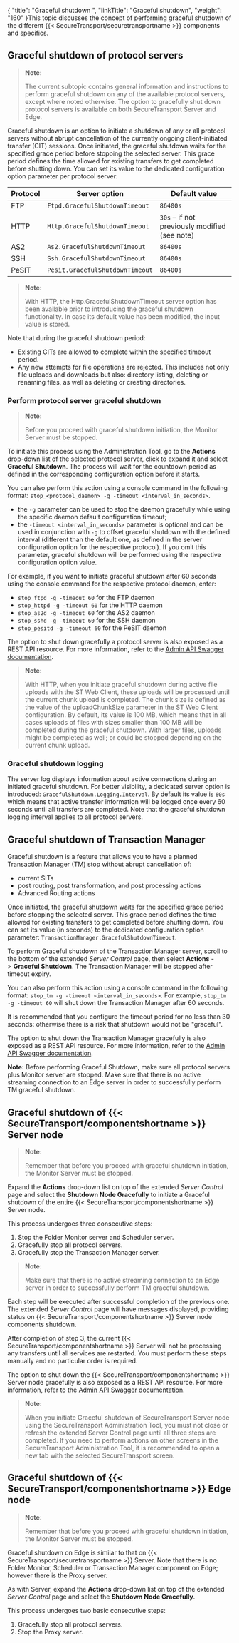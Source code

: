 {
    "title": "Graceful shutdown ",
    "linkTitle": "Graceful shutdown",
    "weight": "160"
}This topic discusses the concept of performing graceful shutdown of the different {{< SecureTransport/securetransportname  >}} components and specifics.

<span id="Graceful3"></span>

## Graceful shutdown of protocol servers

> **Note:**
>
> The current subtopic contains general information and instructions to perform graceful shutdown on any of the available protocol servers, except where noted otherwise. The option to gracefully shut down protocol servers is available on both SecureTransport Server and Edge.

Graceful shutdown is an option to initiate a shutdown of any or all protocol servers without abrupt cancellation of the currently ongoing client-initiated transfer (CIT) sessions. Once initiated, the graceful shutdown waits for the specified grace period before stopping the selected server. This grace period defines the time allowed for existing transfers to get completed before shutting down. You can set its value to the dedicated configuration option parameter per protocol server:

<table>
   <thead>
      <tr>
<th class="HeadE-Column1-Header1">Protocol         </th>
<th class="HeadE-Column1-Header1">Server option         </th>
<th class="HeadD-Column1-Header1">Default value         </th>
      </tr>
   </thead>
   <tbody>
      <tr>
         <td>FTP         </td>
         <td><code>Ftpd.GracefulShutdownTimeout</code>         </td>
         <td><code>86400s</code>         </td>
      </tr>
      <tr>
         <td>HTTP         </td>
         <td><code>Http.GracefulShutdownTimeout</code>         </td>
         <td><code>30s</code> – if not previously modified (see note)         </td>
      </tr>
      <tr>
         <td>AS2         </td>
         <td><code>As2.GracefulShutdownTimeout</code>         </td>
         <td><code>86400s</code>         </td>
      </tr>
      <tr>
         <td>SSH         </td>
         <td><code>Ssh.GracefulShutdownTimeout</code>         </td>
         <td><code>86400s</code>         </td>
      </tr>
      <tr>
         <td>PeSIT         </td>
         <td><code>Pesit.GracefulShutdownTimeout</code>         </td>
         <td><code>86400s</code>         </td>
      </tr>
   </tbody>
</table>

> **Note:**
>
> With HTTP, the Http.GracefulShutdownTimeout server option has been available prior to introducing the graceful shutdown functionality. In case its default value has been modified, the input value is stored.

Note that during the graceful shutdown period:

-   Existing CITs are allowed to complete within the specified timeout period.
-   Any new attempts for file operations are rejected. This includes not only file uploads and downloads but also: directory listing, deleting or renaming files, as well as deleting or creating directories.

### Perform protocol server graceful shutdown

> **Note:**
>
> Before you proceed with graceful shutdown initiation, the Monitor Server must be stopped.

To initiate this process using the Administration Tool, go to the **Actions** drop-down list of the selected protocol server, click to expand it and select **Graceful Shutdown**. The process will wait for the countdown period as defined in the corresponding configuration option before it starts.

You can also perform this action using a console command in the following format: `stop_<protocol_daemon> -g -timeout <interval_in_seconds>`.

-   the `-g` parameter can be used to stop the daemon gracefully while using the specific daemon default configuration timeout;
-   the `-timeout <interval_in_seconds>` parameter is optional and can be used in conjunction with `-g` to offset graceful shutdown with the defined interval (different than the default one, as defined in the server configuration option for the respective protocol). If you omit this parameter, graceful shutdown will be performed using the respective configuration option value.

For example, if you want to initiate graceful shutdown after 60 seconds using the console command for the respective protocol daemon, enter:

-   `stop_ftpd -g -timeout 60` for the FTP daemon
-   `stop_httpd -g -timeout 60` for the HTTP daemon
-   `stop_as2d -g -timeout 60` for the AS2 daemon
-   `stop_sshd -g -timeout 60` for the SSH daemon
-   `stop_pesitd -g -timeout 60` for the PeSIT daemon

The option to shut down gracefully a protocol server is also exposed as a REST API resource. For more information, refer to the [Admin API Swagger documentation](http://apidocs.axway.com/swagger-ui/index.html?productname=SecureTransport&productversion=5.4&filename=securetransport-program-server-ws-5.4.0-5-st-ws-admin-docs-v14.json "SecureTransport Admin API Swagger documentation").

> **Note:**
>
> With HTTP, when you initiate graceful shutdown during active file uploads with the ST Web Client, these uploads will be processed until the current chunk upload is completed. The chunk size is defined as the value of the uploadChunkSize parameter in the ST Web Client configuration. By default, its value is 100 MB, which means that in all cases uploads of files with sizes smaller than 100 MB will be completed during the graceful shutdown. With larger files, uploads might be completed as well; or could be stopped depending on the current chunk upload.

### Graceful shutdown logging

The server log displays information about active connections during an initiated graceful shutdown. For better visibility, a dedicated server option is introduced: `GracefulShutdown.Logging.Interval`. By default its value is `60s` which means that active transfer information will be logged once every 60 seconds until all transfers are completed. Note that the graceful shutdown logging interval applies to all protocol servers.

<span id="Graceful"></span>

## Graceful shutdown of Transaction Manager

Graceful shutdown is a feature that allows you to have a planned Transaction Manager (TM) stop without abrupt cancellation of:

-   current SITs
-   post routing, post transformation, and post processing actions
-   Advanced Routing actions

Once initiated, the graceful shutdown waits for the specified grace period before stopping the selected server. This grace period defines the time allowed for existing transfers to get completed before shutting down. You can set its value (in seconds) to the dedicated configuration option parameter: `TransactionManager.GracefulShutdownTimeout`.

To perform Graceful shutdown of the Transaction Manager server, scroll to the bottom of the extended *Server Control* page, then select **Actions** -> **Graceful Shutdown**. The Transaction Manager will be stopped after timeout expiry.

You can also perform this action using a console command in the following format: `stop_tm -g -timeout <interval_in_seconds>`. For example, `stop_tm -g -timeout 60` will shut down the Transaction Manager after 60 seconds.

It is recommended that you configure the timeout period for no less than 30 seconds: otherwise there is a risk that shutdown would not be "graceful".

The option to shut down the Transaction Manager gracefully is also exposed as a REST API resource. For more information, refer to the [Admin API Swagger documentation](http://apidocs.axway.com/swagger-ui/index.html?productname=SecureTransport&productversion=5.4&filename=securetransport-program-server-ws-5.4.0-5-st-ws-admin-docs-v14.json "SecureTransport Admin API Swagger documentation").

**Note:** Before performing Graceful Shutdown, make sure all protocol servers plus Monitor server are stopped. Make sure that there is no active streaming connection to an Edge server in order to successfully perform TM graceful shutdown.

<span id="Graceful2"></span>

## Graceful shutdown of {{< SecureTransport/componentshortname  >}} Server node

> **Note:**
>
> Remember that before you proceed with graceful shutdown initiation, the Monitor Server must be stopped.

Expand the **Actions** drop-down list on top of the extended *Server Control* page and select the **Shutdown Node Gracefully** to initiate a Graceful shutdown of the entire {{< SecureTransport/componentshortname  >}} Server node.

This process undergoes three consecutive steps:

1.  Stop the Folder Monitor server and Scheduler server.
2.  Gracefully stop all protocol servers.
3.  Gracefully stop the Transaction Manager server.

> **Note:**
>
> Make sure that there is no active streaming connection to an Edge server in order to successfully perform TM graceful shutdown.

Each step will be executed after successful completion of the previous one. The extended *Server Control* page will have messages displayed, providing status on {{< SecureTransport/componentshortname  >}} Server node components shutdown.

After completion of step 3, the current {{< SecureTransport/componentshortname  >}} Server will not be processing any transfers until all services are restarted. You must perform these steps manually and no particular order is required.

The option to shut down the {{< SecureTransport/componentshortname  >}} Server node gracefully is also exposed as a REST API resource. For more information, refer to the [Admin API Swagger documentation](http://apidocs.axway.com/swagger-ui/index.html?productname=SecureTransport&productversion=5.4&filename=securetransport-program-server-ws-5.4.0-5-st-ws-admin-docs-v14.json "SecureTransport Admin API Swagger documentation").

> **Note:**
>
> When you initiate Graceful shutdown of SecureTransport Server node using the SecureTransport Administration Tool, you must not close or refresh the extended Server Control page until all three steps are completed. If you need to perform actions on other screens in the SecureTransport Administration Tool, it is recommended to open a new tab with the selected SecureTransport screen.

<span id="Graceful2"></span>

## Graceful shutdown of {{< SecureTransport/componentshortname  >}} Edge node

> **Note:**
>
> Remember that before you proceed with graceful shutdown initiation, the Monitor Server must be stopped.

Graceful shutdown on Edge is similar to that on {{< SecureTransport/securetransportname  >}} Server. Note that there is no Folder Monitor, Scheduler or Transaction Manager component on Edge; however there is the Proxy server.

As with Server, expand the **Actions** drop-down list on top of the extended *Server Control* page and select the **Shutdown Node Gracefully**.

This process undergoes two basic consecutive steps:

1.  Gracefully stop all protocol servers.
2.  Stop the Proxy server.
